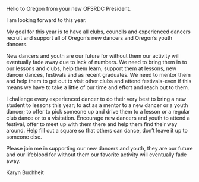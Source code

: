 Hello to Oregon from your new OFSRDC President.

I am looking forward to this year.

My goal for this year is to have all clubs, councils and experienced dancers recruit and support all of Oregon’s new dancers and Oregon’s youth dancers.

New dancers and youth are our future for without them our activity will eventually fade away due to lack of numbers. We need to bring them in to our lessons and clubs, help them learn, support them at lessons, new dancer dances, festivals and as recent graduates. We need to mentor them and help them to get out to visit other clubs and attend festivals-even if this means we have to take a little of our time and effort and reach out to them.

I challenge every experienced dancer to do their very best to bring a new student to lessons this year; to act as a mentor to a new dancer or a youth dancer; to offer to pick someone up and drive them to a lesson or a regular club dance or to a visitation. Encourage new dancers and youth to attend a festival, offer to meet up with them there and help them find their way around.  Help fill out a square so that others can dance, don’t leave it up to someone else.

Please join me in supporting our new dancers and youth, they are our future and our lifeblood for without them our favorite activity will eventually fade away.

Karyn Buchheit
